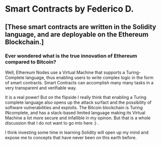 # Smart Contracts by Federico D.

## [These smart contracts are written in the Solidity language, and are deployable on the Ethereum Blockchain.]

### Ever wondered what is the true innovation of Ethereum compared to Bitcoin?

Well, Ethereum Nodes use a Virtual Machine that supports a Turing-Complete language, thus enabling users to write complex logic in the form of smart contracts. Smart Contracts can accomplish many many tasks in a very transparent and verifiable way.

It is a real power! But on the flipside I really think that enabling a Turing complete language also opens up the attack surfact and the possibility of software vulnerabilities and exploits. The Bitcoin blockchain is Turing INcomplete, and has a stack-based limited language making its Virtual Machine a lot more secure and infallible in my opinon. But that is a whole discussion that I do not want to go into here :) .

I think investing some time in learning Solidity will open up my mind and expose me to concepts that have never been on this earth before.